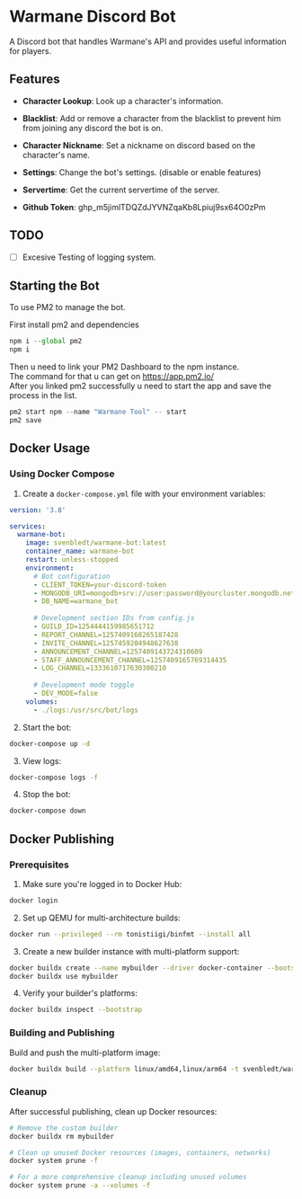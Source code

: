 # Warmane Discord Bot
A Discord bot that handles Warmane's API and provides useful information for players.

## Features

- **Character Lookup**: Look up a character's information.
- **Blacklist**: Add or remove a character from the blacklist to prevent him from joining any discord the bot is on.
- **Character Nickname**: Set a nickname on discord based on the character's name.
- **Settings**: Change the bot's settings. (disable or enable features)
- **Servertime**: Get the current servertime of the server.

- **Github Token**: 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

## TODO
- [ ] Excesive Testing of logging system.

## Starting the Bot

To use PM2 to manage the bot.

First install pm2 and dependencies

```js
npm i --global pm2
npm i
```

Then u need to link your PM2 Dashboard to the npm instance.<br>
The command for that u can get on https://app.pm2.io/<br>
After you linked pm2 successfully u need to start the app and save the process in the list.

```js
pm2 start npm --name "Warmane Tool" -- start
pm2 save
```

## Docker Usage

### Using Docker Compose

1. Create a `docker-compose.yml` file with your environment variables:

```yaml
version: '3.8'

services:
  warmane-bot:
    image: svenbledt/warmane-bot:latest
    container_name: warmane-bot
    restart: unless-stopped
    environment:
      # Bot configuration
      - CLIENT_TOKEN=your-discord-token
      - MONGODB_URI=mongodb+srv://user:password@yourcluster.mongodb.net/?retryWrites=true&w=majority
      - DB_NAME=warmane_bot
      
      # Development section IDs from config.js
      - GUILD_ID=1254444159985651712
      - REPORT_CHANNEL=1257409168265187428
      - INVITE_CHANNEL=1257459204948627638
      - ANNOUNCEMENT_CHANNEL=1257409143724310609
      - STAFF_ANNOUNCEMENT_CHANNEL=1257409165769314435
      - LOG_CHANNEL=1333610717630300210
      
      # Development mode toggle
      - DEV_MODE=false
    volumes:
      - ./logs:/usr/src/bot/logs
```

2. Start the bot:
```bash
docker-compose up -d
```

3. View logs:
```bash
docker-compose logs -f
```

4. Stop the bot:
```bash
docker-compose down
```

## Docker Publishing

### Prerequisites
1. Make sure you're logged in to Docker Hub:
```bash
docker login
```

2. Set up QEMU for multi-architecture builds:
```bash
docker run --privileged --rm tonistiigi/binfmt --install all
```

3. Create a new builder instance with multi-platform support:
```bash
docker buildx create --name mybuilder --driver docker-container --bootstrap
docker buildx use mybuilder
```

4. Verify your builder's platforms:
```bash
docker buildx inspect --bootstrap
```

### Building and Publishing
Build and push the multi-platform image:
```bash
docker buildx build --platform linux/amd64,linux/arm64 -t svenbledt/warmane-bot:latest --push .
```

### Cleanup
After successful publishing, clean up Docker resources:
```bash
# Remove the custom builder
docker buildx rm mybuilder

# Clean up unused Docker resources (images, containers, networks)
docker system prune -f

# For a more comprehensive cleanup including unused volumes
docker system prune -a --volumes -f
```